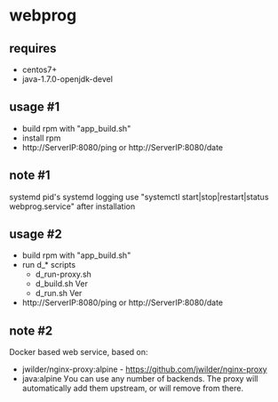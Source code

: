 # webprog

## requires
- centos7+
- java-1.7.0-openjdk-devel

## usage #1
- build rpm with "app_build.sh"
- install rpm 
- http://ServerIP:8080/ping or http://ServerIP:8080/date

## note #1
systemd pid's
systemd logging
use "systemctl start|stop|restart|status webprog.service" after installation

## usage #2
- build rpm with "app_build.sh"
- run d_* scripts
  - d_run-proxy.sh
  - d_build.sh Ver
  - d_run.sh Ver
- http://ServerIP:8080/ping or http://ServerIP:8080/date

## note #2
Docker based web service, based on:
- jwilder/nginx-proxy:alpine - https://github.com/jwilder/nginx-proxy
- java:alpine
Уou can use any number of backends.
The proxy will automatically add them upstream, or will remove from there.

